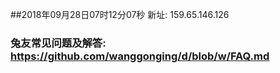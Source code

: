 ##2018年09月28日07时12分07秒 新址: 159.65.146.126
### 兔友常见问题及解答: https://github.com/wanggonging/d/blob/w/FAQ.md
